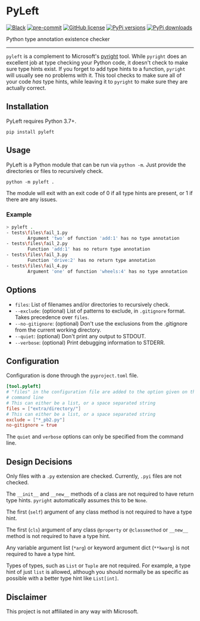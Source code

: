 # PyLeft

[![Black](https://img.shields.io/badge/code%20style-black-000000.svg)](https://github.com/psf/black)
[![pre-commit](https://img.shields.io/badge/pre--commit-enabled-brightgreen?logo=pre-commit)](https://github.com/pre-commit/pre-commit)
[![GitHub license](https://img.shields.io/github/license/NathanVaughn/pyleft)](https://github.com/NathanVaughn/pyleft/blob/main/LICENSE)
[![PyPi versions](https://img.shields.io/pypi/pyversions/pyleft)](https://pypi.org/project/pyleft)
[![PyPi downloads](https://img.shields.io/pypi/dm/pyleft)](https://pypi.org/project/pyleft)

Python type annotation existence checker

---

`pyleft` is a complement to Microsoft's [pyright](https://github.com/microsoft/pyright)
tool. While `pyright` does an excellent job at type checking your Python code,
it doesn't check to make sure type hints exist. If you forget to add type hints
to a function, `pyright` will usually see no problems with it. This tool checks
to make sure all of your code _has_ type hints, while leaving it to
`pyright` to make sure they are actually correct.

## Installation

PyLeft requires Python 3.7+.

`pip install pyleft`

## Usage

PyLeft is a Python module that can be run via `python -m`. Just provide the directories
or files to recursively check.

`python -m pyleft .`

The module will exit with an exit code of 0 if all type hints are present, or 1
if there are any issues.

### Example

```bash
> pyleft .
- tests\files\fail_1.py
        Argument 'two' of function 'add:1' has no type annotation
- tests\files\fail_2.py
        Function 'add:1' has no return type annotation
- tests\files\fail_3.py
        Function 'drive:2' has no return type annotation
- tests\files\fail_4.py
        Argument 'one' of function 'wheels:4' has no type annotation
```

## Options

- `files`: List of filenames and/or directories to recursively check.
- `--exclude`: (optional) List of patterns to exclude, in `.gitignore` format.
  Takes precedence over `files`.
- `--no-gitignore`: (optional) Don't use the exclusions from the .gitignore from
  the current working directory.
- `--quiet`: (optional) Don't print any output to STDOUT.
- `--verbose`: (optional) Print debugging information to STDERR.

## Configuration

Configuration is done through the `pyproject.toml` file.

```toml
[tool.pyleft]
# "files" in the configuration file are added to the option given on the
# command line
# This can either be a list, or a space separated string
files = ["extra/directory/"]
# This can either be a list, or a space separated string
exclude = ["*_pb2.py"]
no-gitignore = true
```

The `quiet` and `verbose` options can only be specified from the command line.

## Design Decisions

Only files with a `.py` extension are checked. Currently, `.pyi` files are not checked.

The `__init__` and `__new__` methods of a class are not required to
have return type hints. `pyright` automatically assumes this to be `None`.

The first (`self`) argument of any class method is not required to have a type hint.

The first (`cls`) argument of any class `@property` or `@classmethod` or `__new__`
method is not required to have a type hint.

Any variable argument list (`*arg`) or keyword argument dict (`**kwarg`)
is not required to have a type hint.

Types of types, such as `List` or `Tuple` are not required. For example,
a type hint of just `list` is allowed, although you should normally be as specific
as possible with a better type hint like `List[int]`.

## Disclaimer

This project is not affiliated in any way with Microsoft.
